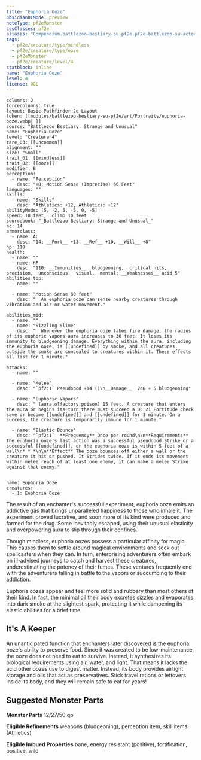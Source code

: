 ```yaml
---
title: "Euphoria Ooze"
obsidianUIMode: preview
noteType: pf2eMonster
cssClasses: pf2e
aliases: "Compendium.battlezoo-bestiary-su-pf2e.pf2e-battlezoo-su-actors.Actor.km4Mbsj59oYyevaZ" 
tags:
  - pf2e/creature/type/mindless
  - pf2e/creature/type/ooze
  - pf2eMonster
  - pf2e/creature/level/4
statblock: inline
name: "Euphoria Ooze"
level: 4
license: OGL
---
```


```statblock
columns: 2
forcecolumns: true
layout: Basic Pathfinder 2e Layout
token: [[modules/battlezoo-bestiary-su-pf2e/art/Portraits/euphoria-ooze.webp| ]]
source: "Battlezoo Bestiary: Strange and Unusual"
name: "Euphoria Ooze"
level: "Creature 4"
rare_03: [[Uncommon]]
alignment: ""
size: "Small"
trait_01: [[mindless]]
trait_02: [[ooze]]
modifier: 8
perception:
  - name: "Perception"
    desc: "+8; Motion Sense (Imprecise) 60 Feet"
languages: ""
skills:
  - name: "Skills"
    desc: "Athletics: +12, Athletics: +12"
abilityMods: [5, -2, 5, -5, 0, -5]
speed: 10 feet,  climb 10 feet
sourcebook: "_Battlezoo Bestiary: Strange and Unusual_"
ac: 14
armorclass:
  - name: AC
    desc: "14; __Fort__ +13, __Ref__ +10, __Will__ +8"
hp: 110
health:
  - name: ""
  - name: HP
    desc: "110; __Immunities__  bludgeoning,  critical hits,  precision,  unconscious,  visual,  mental; __Weaknesses__ acid 5"
abilities_top:
  - name: ""

  - name: "Motion Sense 60 feet"
    desc: "  An euphoria ooze can sense nearby creatures through vibration and air or water movement."

abilities_mid:
  - name: ""
  - name: "Sizzling Slime"
    desc: "  Whenever the euphoria ooze takes fire damage, the radius of its euphoric vapors aura increases to 30 feet. It loses its immunity to bludgeoning damage. Everything within the aura, including the euphoria ooze, is [[undefined]] by smoke, and all creatures outside the smoke are concealed to creatures within it. These effects all last for 1 minute."

attacks:
  - name: ""

  - name: "Melee"
    desc: "`pf2:1` Pseudopod +14 ()\n__Damage__  2d6 + 5 bludgeoning"

  - name: "Euphoric Vapors"
    desc: " (aura,olfactory,poison) 15 feet. A creature that enters the aura or begins its turn there must succeed a DC 21 Fortitude check save or become [[undefined]] and [[undefined]] for 1 minute. On a success, the creature is temporarily immune for 1 minute."

  - name: "Elastic Bounce"
    desc: "`pf2:1`  **Frequency** Once per round\n\n**Requirements** The euphoria ooze's last action was a successful pseudopod Strike or a successful [[undefined]], or the euphoria ooze is within 5 feet of a wall\n* * *\n\n**Effect** The ooze bounces off either a wall or the creature it hit or pushed. It Strides twice. If it ends its movement within melee reach of at least one enemy, it can make a melee Strike against that enemy."
 
```

```encounter-table
name: Euphoria Ooze
creatures:
  - 1: Euphoria Ooze
```



The result of an enchanter's successful experiment, euphoria ooze emits an addictive gas that brings unparalleled happiness to those who inhale it. The experiment proved lucrative, and soon more of its kind were produced and farmed for the drug. Some inevitably escaped, using their unusual elasticity and overpowering aura to slip through their confines.

Though mindless, euphoria oozes possess a particular affinity for magic. This causes them to settle around magical environments and seek out spellcasters when they can. In turn, enterprising adventurers often embark on ill-advised journeys to catch and harvest these creatures, underestimating the potency of their fumes. These ventures frequently end with the adventurers falling in battle to the vapors or succumbing to their addiction.

Euphoria oozes appear and feel more solid and rubbery than most others of their kind. In fact, the minimal oil their body excretes sizzles and evaporates into dark smoke at the slightest spark, protecting it while dampening its elastic abilities for a brief time.

## It's A Keeper

An unanticipated function that enchanters later discovered is the euphoria ooze's ability to preserve food. Since it was created to be low-maintenance, the ooze does not need to eat to survive. Instead, it synthesizes its biological requirements using air, water, and light. That means it lacks the acid other oozes use to digest matter. Instead, its body provides airtight storage and oils that act as preservatives. Stick travel rations or leftovers inside its body, and they will remain safe to eat for years!

## Suggested Monster Parts

**Monster Parts** 12/27/50 gp

**Eligible Refinements** weapons (bludgeoning), perception item, skill items (Athletics)

**Eligible Imbued Properties** bane, energy resistant (positive), fortification, positive, wild
